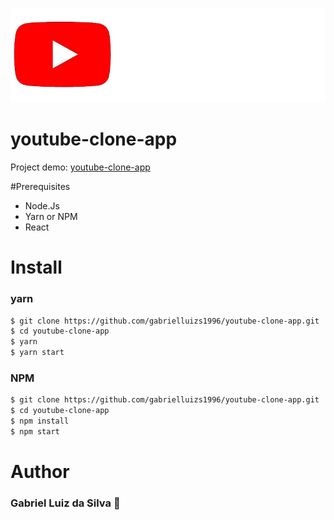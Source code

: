 ![Youtube Logo](/public/images/branco.png)

# youtube-clone-app
Project demo: [youtube-clone-app](https://gabrielluizs1996.github.io/youtube-clone-app/build/)

#Prerequisites
* Node.Js
* Yarn or NPM
* React

# Install

### yarn
```sh
$ git clone https://github.com/gabrielluizs1996/youtube-clone-app.git
$ cd youtube-clone-app
$ yarn
$ yarn start
```

### NPM
```sh
$ git clone https://github.com/gabrielluizs1996/youtube-clone-app.git
$ cd youtube-clone-app
$ npm install
$ npm start
```

# Author
### Gabriel Luiz da Silva :rocket:

